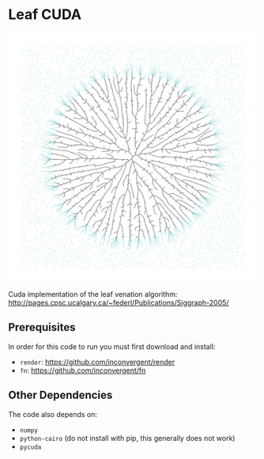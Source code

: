 # Leaf CUDA

![img](/img/img.png?raw=true "img")

Cuda implementation of the leaf venation algorithm:
http://pages.cpsc.ucalgary.ca/~federl/Publications/Siggraph-2005/


## Prerequisites

In order for this code to run you must first download and install:

*    `render`: https://github.com/inconvergent/render
*    `fn`: https://github.com/inconvergent/fn

## Other Dependencies

The code also depends on:

*    `numpy`
*    `python-cairo` (do not install with pip, this generally does not work)
*    `pycuda`


